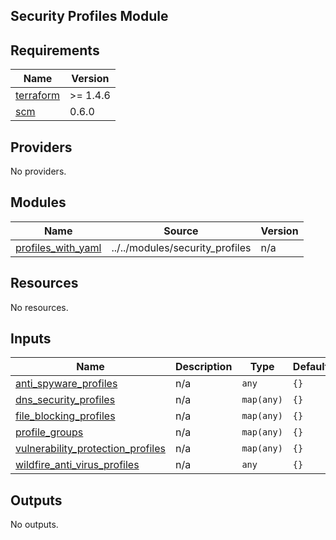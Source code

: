 ## Security Profiles Module

<!-- BEGINNING OF PRE-COMMIT-TERRAFORM DOCS HOOK -->
## Requirements

| Name | Version |
|------|---------|
| <a name="requirement_terraform"></a> [terraform](#requirement\_terraform) | >= 1.4.6 |
| <a name="requirement_scm"></a> [scm](#requirement\_scm) | 0.6.0 |

## Providers

No providers.

## Modules

| Name | Source | Version |
|------|--------|---------|
| <a name="module_profiles_with_yaml"></a> [profiles\_with\_yaml](#module\_profiles\_with\_yaml) | ../../modules/security_profiles | n/a |

## Resources

No resources.

## Inputs

| Name | Description | Type | Default | Required |
|------|-------------|------|---------|:--------:|
| <a name="input_anti_spyware_profiles"></a> [anti\_spyware\_profiles](#input\_anti\_spyware\_profiles) | n/a | `any` | `{}` | no |
| <a name="input_dns_security_profiles"></a> [dns\_security\_profiles](#input\_dns\_security\_profiles) | n/a | `map(any)` | `{}` | no |
| <a name="input_file_blocking_profiles"></a> [file\_blocking\_profiles](#input\_file\_blocking\_profiles) | n/a | `map(any)` | `{}` | no |
| <a name="input_profile_groups"></a> [profile\_groups](#input\_profile\_groups) | n/a | `map(any)` | `{}` | no |
| <a name="input_vulnerability_protection_profiles"></a> [vulnerability\_protection\_profiles](#input\_vulnerability\_protection\_profiles) | n/a | `map(any)` | `{}` | no |
| <a name="input_wildfire_anti_virus_profiles"></a> [wildfire\_anti\_virus\_profiles](#input\_wildfire\_anti\_virus\_profiles) | n/a | `any` | `{}` | no |

## Outputs

No outputs.
<!-- END OF PRE-COMMIT-TERRAFORM DOCS HOOK -->